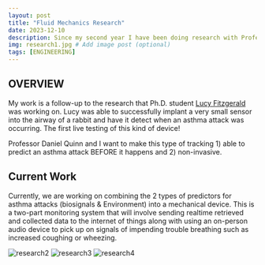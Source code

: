 ```yaml
---
layout: post
title: "Fluid Mechanics Research"
date: 2023-12-10
description: Since my second year I have been doing research with Professor Daniel Quinn (Ph.D.) in the UVA link lab. Our research hopes to externally monitor breathing patterns such that events like asthma attacks can be predicted and prevented before they occur # Add post description (optional)
img: research1.jpg # Add image post (optional)
tags: [ENGINEERING] 
---
```


## OVERVIEW

My work is a follow-up to the research that Ph.D. student [Lucy Fitzgerald](https://engineering.virginia.edu/news/2020/05/good-creating-accessible-medical-technology-all) was working on. Lucy was able to successfully implant a very small sensor into the airway of a rabbit and have it detect when an asthma attack was occurring. The first live testing of this kind of device!

Professor Daniel Quinn and I want to make this type of tracking 1) able to predict an asthma attack BEFORE it happens and 2) non-invasive.

## Current Work

Currently, we are working on combining the 2 types of predictors for asthma attacks (biosignals & Environment) into a mechanical device. This is a two-part monitoring system that will involve sending realtime retrieved and collected data to the internet of things along with using an on-person audio device to pick up on signals of impending trouble breathing such as increased coughing or wheezing.

![research2](http://natgrrl.github.io/assets/img/research2.jpg)
![research3](http://natgrrl.github.io/assets/img/research3.jpg)
![research4](http://natgrrl.github.io/assets/img/research4.jpg)
